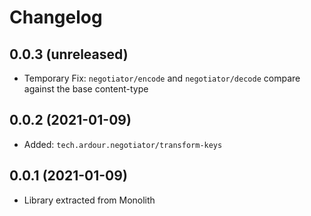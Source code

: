 # Changelog

## 0.0.3 (unreleased)

* Temporary Fix: `negotiator/encode` and `negotiator/decode` compare against the base content-type

## 0.0.2 (2021-01-09)

* Added: `tech.ardour.negotiator/transform-keys`

## 0.0.1 (2021-01-09)

* Library extracted from Monolith
